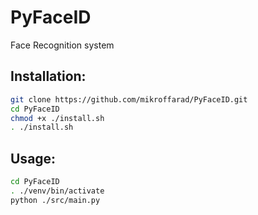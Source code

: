 # PyFaceID
Face Recognition system

## Installation:
```bash
git clone https://github.com/mikroffarad/PyFaceID.git
cd PyFaceID
chmod +x ./install.sh
. ./install.sh
```

## Usage:
```bash
cd PyFaceID
. ./venv/bin/activate
python ./src/main.py 
```
